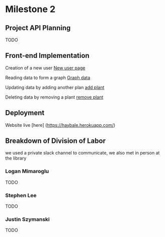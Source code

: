 # Milestone 2

## Project API Planning

TODO

## Front-end Implementation

Creation of a new user [New user page](./img/create.jpg)

Reading data to form a graph [Graph data](./img/read.jpg)

Updating data by adding another plan [add plant](./img/update.jpg)

Deleting data by removing a plant [remove plant](./img/delete.jpg)

## Deployment

Website live [here] (https://haybale.herokuapp.com/)

## Breakdown of Division of Labor

we used a private slack channel to communicate, we also met in person at the library

### Logan Mimaroglu
TODO
### Stephen Lee
TODO
### Justin Szymanski
TODO